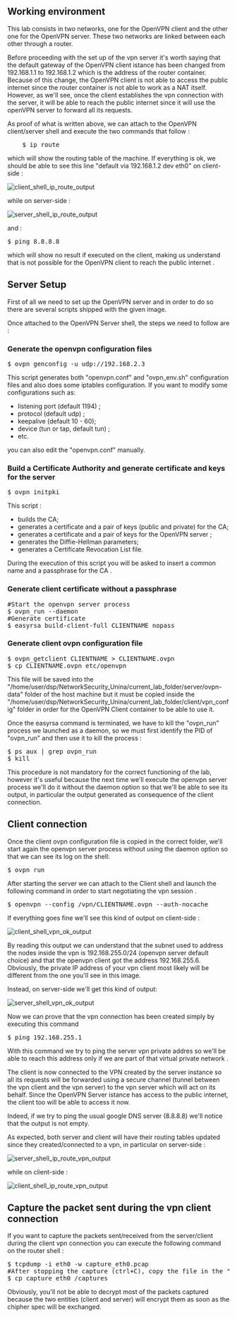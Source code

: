 ## Working environment

This lab consists in two networks, one for the OpenVPN client and the other one for the OpenVPN server. These two networks are linked between each other through a router.

Before proceeding with the set up of the vpn server it's worth saying that the default gateway of the OpenVPN client istance has been changed from 192.168.1.1 to 192.168.1.2 which is the address of the router container. Because of this change, the OpenVPN client is not able to access the public internet since the router container is not able to work as a NAT itself. However, as we'll see, once the client establishes the vpn connection with the server, it will be able to reach the public internet since it will use the openVPN server to forward all its requests.

As proof of what is written above, we can attach to the OpenVPN client/server shell and execute the two commands that follow :

<pre>
    $ ip route 
</pre>

which will show the routing table of the machine. If everything is ok, we should be able to see this line "default via 192.168.1.2 dev eth0" on client-side :

![client_shell_ip_route_output](Shell_screenshots/ip_route_client.png)

while on server-side :

![server_shell_ip_route_output](Shell_screenshots/ip_route_server.png) 

and :
<pre>
$ ping 8.8.8.8 
</pre>

which will show no result if executed on the client, making us understand that is not possible for the OpenVPN client to reach the public internet .

 
## Server Setup

First of all we need to set up the OpenVPN server and in order to do so there are several scripts shipped with the given image.

Once attached to the OpenVPN Server shell, the steps we need to follow are :

### Generate the openvpn configuration files

<pre>
$ ovpn_genconfig -u udp://192.168.2.3
</pre>

This script generates both "openvpn.conf" and "ovpn_env.sh" configuration files and also does some iptables configuration. If you want to modify some configurations such as:
<ul>
    <li>listening port (default 1194) ;</li>
    <li>protocol (default udp) ;</li>
    <li>keepalive (default 10 - 60);</li>
    <li>device (tun or tap, default tun) ;</li>
    <li>etc.</li>
</ul>
you can also edit the "openvpn.conf" manually.

### Build a Certificate Authority and generate certificate and keys for the server

<pre>
$ ovpn_initpki
</pre>

This script :
<ul>
    <li>builds the CA;</li>
    <li>generates a certificate and a pair of keys (public and private) for the CA;</li>
    <li>generates a certificate and a pair of keys for the OpenVPN server ;</li>
    <li>generates the Diffie-Hellman parameters;</li>
    <li>generates a Certificate Revocation List file.</li>
</ul>
During the execution of this script you will be asked to insert a common name and a passphrase for the CA .

### Generate client certificate without a passphrase

<pre>
#Start the openvpn server process
$ ovpn_run --daemon
#Generate certificate
$ easyrsa build-client-full CLIENTNAME nopass
</pre>

### Generate client ovpn configuration file

<pre>
$ ovpn_getclient CLIENTNAME > CLIENTNAME.ovpn
$ cp CLIENTNAME.ovpn etc/openvpn
</pre>

This file will be saved into the "/home/user/dsp/NetworkSecurity_Unina/current_lab_folder/server/ovpn-data" folder of the host machine but it must be copied inside the "/home/user/dsp/NetworkSecurity_Unina/current_lab_folder/client/vpn_config" folder in order for the OpenVPN Client container to be able to use it. 

Once the easyrsa command is terminated, we have to kill the "ovpn_run" process we launched as a daemon, so we must first identify the PID of "ovpn_run" and then use it to kill the process :

<pre>
$ ps aux | grep ovpn_run
$ kill <ovpn_run_PID>
</pre>

This procedure is not mandatory for the correct functioning of the lab, however it's useful because the next time we'll execute the openvpn server process we'll do it without the daemon option so that we'll be able to see its output, in particular the output generated as consequence of the client connection.

## Client connection

Once the client ovpn configuration file is copied in the correct folder, we'll start again the openvpn server process without using the daemon option so that we can see its log on the shell:

<pre>
$ ovpn_run
</pre>

After starting the server we can attach to the Client shell and launch the following command in order to start negotiating the vpn session .

<pre>
$ openvpn --config /vpn/CLIENTNAME.ovpn --auth-nocache
</pre>

If everything goes fine we'll see this kind of output on client-side :

![client_shell_vpn_ok_output](Shell_screenshots/client_shell_vpn_ok.png) 

By reading this output we can understand that the subnet used to address the nodes inside the vpn is 192.168.255.0/24 (openvpn server default choice) and that the openvpn client got the address 192.168.255.6. Obviously, the private IP address of your vpn client most likely will be different from the one you'll see in this image.

Instead, on server-side we'll get this kind of output:

![server_shell_vpn_ok_output](Shell_screenshots/server_shell_vpn_ok.png) 

Now we can prove that the vpn connection has been created simply by executing this command

<pre>
$ ping 192.168.255.1 
</pre>

With this command we try to ping the server vpn private addres so we'll be able to reach this address only if we are part of that virtual private network .

The client is now connected to the VPN created by the server instance so all its requests will be forwarded using a secure channel (tunnel between the vpn client and the vpn server) to the vpn server which will act on its behalf. Since the OpenVPN Server istance has access to the public internet, the client too will be able to access it now.

Indeed, if we try to ping the usual google DNS server (8.8.8.8) we'll notice that the output is not empty.

As expected, both server and client will have their routing tables updated since they created/connected to a vpn, in particular on server-side :

![server_shell_ip_route_vpn_output](Shell_screenshots/ip_route_vpn_server.png) 

while on client-side :

![client_shell_ip_route_vpn_output](Shell_screenshots/ip_route_vpn_client.png) 
 
## Capture the packet sent during the vpn client connection

If you want to capture the packets sent/received from the server/client during the client vpn connection you can execute the following command on the router shell :

<pre>
$ tcpdump -i eth0 -w capture_eth0.pcap 
#After stopping the capture (ctrl+C), copy the file in the "captures" folder 
$ cp capture_eth0 /captures
</pre>

Obviously, you'll not be able to decrypt most of the packets captured because the two entities (client and server) will encrypt them as soon as the chipher spec will be exchanged.